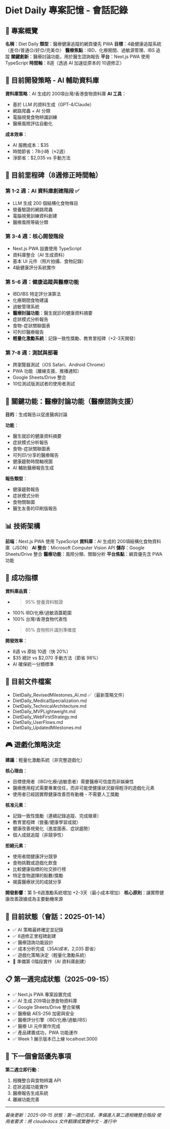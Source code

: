 # Diet Daily 專案記憶 - 會話記錄

## 🎯 專案概覽
**名稱**：Diet Daily
**類型**：醫療健康追蹤的網頁優先 PWA
**目標**：4級健康追蹤系統（差😞/普通😐/好😊/完美😍）
**醫療焦點**：IBD、化療期間、過敏源管理、IBS 追蹤
**關鍵創新**：醫療討論功能，用於醫生諮詢報告
**平台**：Next.js PWA 使用 TypeScript
**時間軸**：8週（透過 AI 加速從原本的 10週修正）

## 🤖 目前開發策略 - AI 輔助資料庫
**資料庫策略**：AI 生成的 200項台灣/香港食物資料庫
**AI 工具**：
- 基於 LLM 的資料生成（GPT-4/Claude）
- 網路爬蟲 + AI 分類
- 電腦視覺食物辨識訓練
- 醫療風險評估自動化

**成本效率**：
- AI 服務成本：$35
- 時間節省：78小時（≈2週）
- 淨節省：$2,035 vs 手動方法

## 📅 目前里程碑（8週修正時間軸）

### 第 1-2 週：AI 資料庫創建階段 ✅
- LLM 生成 200 個結構化食物條目
- 營養驗證的網路爬蟲
- 電腦視覺訓練資料創建
- 醫療風險等級分類

### 第 3-4 週：核心開發階段
- Next.js PWA 設置使用 TypeScript
- 資料庫整合（AI 生成資料）
- 基本 UI 元件（照片拍攝、食物記錄）
- 4級健康評分系統實作

### 第 5-6 週：健康追蹤與醫療功能
- IBD/IBS 特定評分演算法
- 化療期間食物建議
- 過敏管理系統
- **醫療討論功能**：醫生就診的健康資料摘要
- 症狀模式分析報告
- 食物-症狀關聯圖表
- 可列印醫療報告
- **輕量化激勵系統**：記錄一致性獎勵、教育里程碑（+2-3天開發）

### 第 7-8 週：測試與部署
- 跨瀏覽器測試（iOS Safari、Android Chrome）
- PWA 功能（離線支援、推播通知）
- Google Sheets/Drive 整合
- 10位測試版測試者的使用者測試

## 🏥 關鍵功能：醫療討論功能（醫療諮詢支援）
**目的**：生成報告以促進醫病討論

**功能**：
- 醫生就診的健康資料摘要
- 症狀模式分析報告
- 食物-症狀關聯圖表
- 可列印/分享的醫療報告
- 健康趨勢時間軸視圖
- AI 輔助醫療報告生成

**報告類型**：
- 健康趨勢報告
- 症狀模式分析
- 食物關聯圖
- 醫生友善的印刷版報告

## 📊 技術架構
**前端**：Next.js PWA 使用 TypeScript
**資料庫**：AI 生成的 200項結構化食物資料庫（JSON）
**AI 整合**：Microsoft Computer Vision API
**儲存**：Google Sheets/Drive 整合
**醫療功能**：風險分類、關聯分析
**平台焦點**：網頁優先含 PWA 功能

## 🎯 成功指標
**資料庫品質**：
- >95% 營養資料驗證
- 100% IBD/化療/過敏涵蓋範圍
- 100% 台灣/香港食物代表性
- >85% 食物照片識別準確度

**開發效率**：
- 8週 vs 原始 10週（快 20%）
- $35 總計 vs $2,070 手動方法（節省 98%）
- AI 確保統一分類標準

## 📁 目前文件檔案
- DietDaily_RevisedMilestones_AI.md ✅（最新策略文件）
- DietDaily_MedicalSpecialization.md
- DietDaily_TechnicalArchitecture.md
- DietDaily_MVPLightweight.md
- DietDaily_WebFirstStrategy.md
- DietDaily_UserFlows.md
- DietDaily_UpdatedMilestones.md

## 🎮 遊戲化策略決定
**建議**：輕量化激勵系統（非完整遊戲化）

**核心理由**：
- 目標使用者（IBD/化療/過敏患者）需要醫療可信度而非娛樂性
- 醫療應用程式需要專業信任，而非可能使健康狀況變得輕浮的遊戲化元素
- 使用者已經因實際健康改善而有動機 - 不需要人工獎勵

**核准元素**：
- 記錄一致性獎勵（連續記錄追蹤、完成徽章）
- 教育里程碑（營養/健康學習成就）
- 健康改善視覺化（進度圖表、症狀趨勢）
- 個人成就追蹤（非競爭性）

**拒絕元素**：
- 使用者間健康評分競爭
- 食物挑戰或遊戲化飲食
- 比較健康指標的社交排行榜
- 特定食物選擇的點數/獎勵
- 揭露醫療狀況的成就分享

**開發影響**：第 5-6週激勵系統增加 +2-3天（最小成本增加）
**核心原則**：讓實際健康改善證據成為主要動機來源

## 🚀 目前狀態（會話：2025-01-14）
- ✅ AI 策略最終確定並記錄
- ✅ 8週修正里程碑創建
- ✅ 醫療諮詢功能設計
- ✅ 成本分析完成（$35 AI 成本，$2,035 節省）
- ✅ 遊戲化策略決定（輕量化激勵系統）
- 🔄 準備第 0階段實作（AI 資料庫創建）

## 📋 第一週完成狀態（2025-09-15）
- ✅ Next.js PWA 專案設置完成
- ✅ AI 生成 209項台港食物資料庫
- ✅ Google Sheets/Drive 整合架構
- ✅ 醫療級 AES-256 加密與安全
- ✅ 醫療評分引擎（IBD/化療/過敏/IBS）
- ✅ 醫療 UI 元件實作完成
- ✅ 產品建置成功，PWA 功能運作
- ✅ Week 1 展示版本已上線 localhost:3000

## 🎯 下一個會話優先事項
**第二週立即行動**：
1. 相機整合與食物辨識 API
2. 症狀追蹤功能實作
3. 醫療報告生成系統
4. 離線功能完善

---
*最後更新：2025-09-15*
*狀態：第一週已完成，準備進入第二週相機整合階段*
*使用者要求：將 claudedocs 文件翻譯成繁體中文 - 進行中*